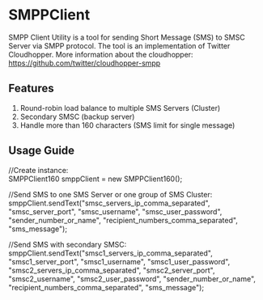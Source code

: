 # SMPPClient
SMPP Client Utility is a tool for sending Short Message (SMS) to SMSC Server via SMPP protocol.
The tool is an implementation of Twitter Cloudhopper. More information about the cloudhopper: https://github.com/twitter/cloudhopper-smpp

Features
--------
1. Round-robin load balance to multiple SMS Servers (Cluster)
2. Secondary SMSC (backup server)
3. Handle more than 160 characters (SMS limit for single message)
 
Usage Guide
------------
//Create instance:  
SMPPClient160 smppClient = new SMPPClient160();

//Send SMS to one SMS Server or one group of SMS Cluster:  
smppClient.sendText("smsc_servers_ip_comma_separated", "smsc_server_port", "smsc_username", "smsc_user_password", "sender_number_or_name", "recipient_numbers_comma_separated", "sms_message");

//Send SMS with secondary SMSC:  
smppClient.sendText("smsc1_servers_ip_comma_separated", "smsc1_server_port", "smsc1_username", "smsc1_user_password", "smsc2_servers_ip_comma_separated", "smsc2_server_port", "smsc2_username", "smsc2_user_password", "sender_number_or_name", "recipient_numbers_comma_separated", "sms_message");


